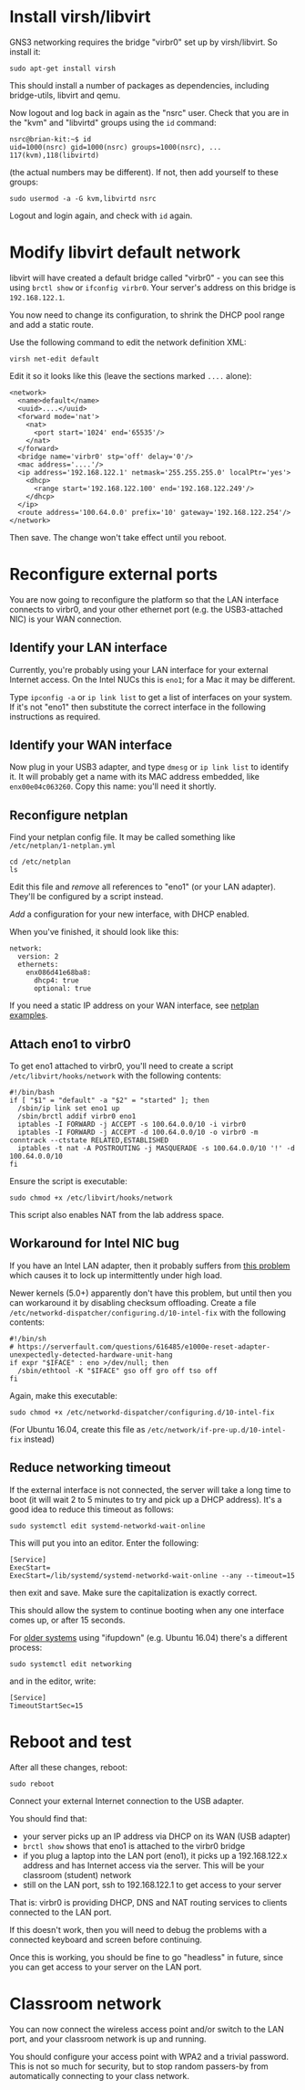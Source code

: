 # Install virsh/libvirt

GNS3 networking requires the bridge "virbr0" set up by virsh/libvirt.  So
install it:

```
sudo apt-get install virsh
```

This should install a number of packages as dependencies, including
bridge-utils, libvirt and qemu.

Now logout and log back in again as the "nsrc" user.  Check that you are in
the "kvm" and "libvirtd" groups using the `id` command:

```
nsrc@brian-kit:~$ id
uid=1000(nsrc) gid=1000(nsrc) groups=1000(nsrc), ... 117(kvm),118(libvirtd)
```

(the actual numbers may be different).  If not, then add yourself to these
groups:

```
sudo usermod -a -G kvm,libvirtd nsrc
```

Logout and login again, and check with `id` again.

# Modify libvirt default network

libvirt will have created a default bridge called "virbr0" - you can see
this using `brctl show` or `ifconfig virbr0`.  Your server's address on this
bridge is `192.168.122.1`.

You now need to change its configuration, to shrink the DHCP pool range and
add a static route.

Use the following command to edit the network definition XML:

```
virsh net-edit default
```

Edit it so it looks like this (leave the sections marked `....` alone):

```
<network>
  <name>default</name>
  <uuid>....</uuid>
  <forward mode='nat'>
    <nat>
      <port start='1024' end='65535'/>
    </nat>
  </forward>
  <bridge name='virbr0' stp='off' delay='0'/>
  <mac address='....'/>
  <ip address='192.168.122.1' netmask='255.255.255.0' localPtr='yes'>
    <dhcp>
      <range start='192.168.122.100' end='192.168.122.249'/>
    </dhcp>
  </ip>
  <route address='100.64.0.0' prefix='10' gateway='192.168.122.254'/>
</network>
```

Then save.  The change won't take effect until you reboot.

# Reconfigure external ports

You are now going to reconfigure the platform so that the LAN interface
connects to virbr0, and your other ethernet port (e.g. the USB3-attached
NIC) is your WAN connection.

## Identify your LAN interface

Currently, you're probably using your LAN interface for your external
Internet access.  On the Intel NUCs this is `eno1`; for a Mac it may be
different.

Type `ipconfig -a` or `ip link list` to get a list of interfaces on your
system.  If it's not "eno1" then substitute the correct interface in the
following instructions as required.

## Identify your WAN interface

Now plug in your USB3 adapter, and type `dmesg` or `ip link list` to
identify it.  It will probably get a name with its MAC address embedded,
like `enx00e04c063260`.  Copy this name: you'll need it shortly.

## Reconfigure netplan

Find your netplan config file.  It may be called something like
`/etc/netplan/1-netplan.yml`

```
cd /etc/netplan
ls
```

Edit this file and *remove* all references to "eno1" (or your LAN adapter).
They'll be configured by a script instead.

*Add* a configuration for your new interface, with DHCP enabled.

When you've finished, it should look like this:

```
network:
  version: 2
  ethernets:
    enx086d41e68ba8:
      dhcp4: true
      optional: true
```

If you need a static IP address on your WAN interface, see
[netplan examples](https://netplan.io/examples).

## Attach eno1 to virbr0

To get eno1 attached to virbr0, you'll need to create a script
`/etc/libvirt/hooks/network` with the following contents:

```
#!/bin/bash
if [ "$1" = "default" -a "$2" = "started" ]; then
  /sbin/ip link set eno1 up
  /sbin/brctl addif virbr0 eno1
  iptables -I FORWARD -j ACCEPT -s 100.64.0.0/10 -i virbr0
  iptables -I FORWARD -j ACCEPT -d 100.64.0.0/10 -o virbr0 -m conntrack --ctstate RELATED,ESTABLISHED
  iptables -t nat -A POSTROUTING -j MASQUERADE -s 100.64.0.0/10 '!' -d 100.64.0.0/10
fi
```

Ensure the script is executable:

```
sudo chmod +x /etc/libvirt/hooks/network
```

This script also enables NAT from the lab address space.

## Workaround for Intel NIC bug

If you have an Intel LAN adapter, then it probably suffers from
[this problem](https://serverfault.com/questions/616485/e1000e-reset-adapter-unexpectedly-detected-hardware-unit-hang)
which causes it to lock up intermittently under high load.

Newer kernels (5.0+) apparently don't have this problem, but until then you
can workaround it by disabling checksum offloading.  Create a file
`/etc/networkd-dispatcher/configuring.d/10-intel-fix` with the following
contents:

```
#!/bin/sh
# https://serverfault.com/questions/616485/e1000e-reset-adapter-unexpectedly-detected-hardware-unit-hang
if expr "$IFACE" : eno >/dev/null; then
  /sbin/ethtool -K "$IFACE" gso off gro off tso off
fi
```

Again, make this executable:

```
sudo chmod +x /etc/networkd-dispatcher/configuring.d/10-intel-fix
```

(For Ubuntu 16.04, create this file as `/etc/network/if-pre-up.d/10-intel-fix` instead)

## Reduce networking timeout

If the external interface is not connected, the server will take a long time
to boot (it will wait 2 to 5 minutes to try and pick up a DHCP address).
It's a good idea to reduce this timeout as follows:

```
sudo systemctl edit systemd-networkd-wait-online
```

This will put you into an editor.  Enter the following:

```
[Service]
ExecStart=
ExecStart=/lib/systemd/systemd-networkd-wait-online --any --timeout=15
```

then exit and save.  Make sure the capitalization is exactly correct.

This should allow the system to continue booting when any one interface
comes up, or after 15 seconds.

For [older systems](https://unix.stackexchange.com/questions/186162/how-to-change-timeout-in-systemctl)
using "ifupdown" (e.g. Ubuntu 16.04) there's a different process:

```
sudo systemctl edit networking
```

and in the editor, write:

```
[Service]
TimeoutStartSec=15
```

# Reboot and test

After all these changes, reboot:

```
sudo reboot
```

Connect your external Internet connection to the USB adapter.

You should find that:

- your server picks up an IP address via DHCP on its WAN (USB adapter)
- `brctl show` shows that eno1 is attached to the virbr0 bridge
- if you plug a laptop into the LAN port (eno1), it picks up a 192.168.122.x
  address and has Internet access via the server.  This will be your
  classroom (student) network
- still on the LAN port, ssh to 192.168.122.1 to get access to your server

That is: virbr0 is providing DHCP, DNS and NAT routing services to clients
connected to the LAN port.

If this doesn't work, then you will need to debug the problems with a
connected keyboard and screen before continuing.

Once this is working, you should be fine to go "headless" in future, since
you can get access to your server on the LAN port.

# Classroom network

You can now connect the wireless access point and/or switch to the LAN port,
and your classroom network is up and running.

You should configure your access point with WPA2 and a trivial password. 
This is not so much for security, but to stop random passers-by from
automatically connecting to your class network.
